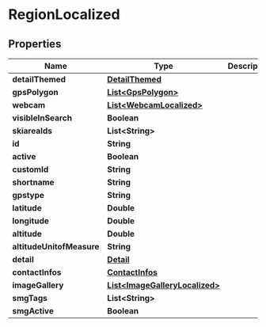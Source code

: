 
# RegionLocalized

## Properties
Name | Type | Description | Notes
------------ | ------------- | ------------- | -------------
**detailThemed** | [**DetailThemed**](DetailThemed.md) |  |  [optional]
**gpsPolygon** | [**List&lt;GpsPolygon&gt;**](GpsPolygon.md) |  |  [optional]
**webcam** | [**List&lt;WebcamLocalized&gt;**](WebcamLocalized.md) |  |  [optional]
**visibleInSearch** | **Boolean** |  |  [optional]
**skiareaIds** | **List&lt;String&gt;** |  |  [optional]
**id** | **String** |  |  [optional]
**active** | **Boolean** |  |  [optional]
**customId** | **String** |  |  [optional]
**shortname** | **String** |  |  [optional]
**gpstype** | **String** |  |  [optional]
**latitude** | **Double** |  |  [optional]
**longitude** | **Double** |  |  [optional]
**altitude** | **Double** |  |  [optional]
**altitudeUnitofMeasure** | **String** |  |  [optional]
**detail** | [**Detail**](Detail.md) |  |  [optional]
**contactInfos** | [**ContactInfos**](ContactInfos.md) |  |  [optional]
**imageGallery** | [**List&lt;ImageGalleryLocalized&gt;**](ImageGalleryLocalized.md) |  |  [optional]
**smgTags** | **List&lt;String&gt;** |  |  [optional]
**smgActive** | **Boolean** |  |  [optional]



